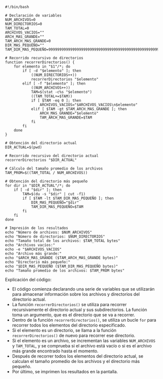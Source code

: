 ```
#!/bin/bash

# Declaración de variables
NUM_ARCHIVOS=0
NUM_DIRECTORIOS=0
TAM_TOTAL=0
ARCHIVOS_VACIOS=""
ARCH_MAS_GRANDE=""
TAM_ARCH_MAS_GRANDE=0
DIR_MAS_PEQUEÑO=""
TAM_DIR_MAS_PEQUEÑO=999999999999999999999999999999999999999999999999999999999999999999999999999999999999999999999999999

# Recorrido recursivo de directorios
function recorrerDirectorios() {
    for elemento in "$1"/*; do
        if [ -d "$elemento" ]; then
            ((NUM_DIRECTORIOS++))
            recorrerDirectorios "$elemento"
        elif [ -f "$elemento" ]; then
            ((NUM_ARCHIVOS++))
            TAM=$(stat -c%s "$elemento")
            ((TAM_TOTAL+=$TAM))
            if [ $TAM -eq 0 ]; then
                ARCHIVOS_VACIOS="$ARCHIVOS_VACIOS\n$elemento"
            elif [ $TAM -gt $TAM_ARCH_MAS_GRANDE ]; then
                ARCH_MAS_GRANDE="$elemento"
                TAM_ARCH_MAS_GRANDE=$TAM
            fi
        fi
    done
}

# Obtención del directorio actual
DIR_ACTUAL=$(pwd)

# Recorrido recursivo del directorio actual
recorrerDirectorios "$DIR_ACTUAL"

# Cálculo del tamaño promedio de los archivos
TAM_PROM=$((TAM_TOTAL / NUM_ARCHIVOS))

# Obtención del directorio más pequeño
for dir in "$DIR_ACTUAL"/*; do
    if [ -d "$dir" ]; then
        TAM=$(du -s "$dir" | cut -f1)
        if [ $TAM -lt $TAM_DIR_MAS_PEQUEÑO ]; then
            DIR_MAS_PEQUEÑO="$dir"
            TAM_DIR_MAS_PEQUEÑO=$TAM
        fi
    fi
done

# Impresión de los resultados
echo "Número de archivos: $NUM_ARCHIVOS"
echo "Número de directorios: $NUM_DIRECTORIOS"
echo "Tamaño total de los archivos: $TAM_TOTAL bytes"
echo "Archivos vacíos:"
echo -e "$ARCHIVOS_VACIOS"
echo "Archivo más grande:"
echo "$ARCH_MAS_GRANDE ($TAM_ARCH_MAS_GRANDE bytes)"
echo "Directorio más pequeño:"
echo "$DIR_MAS_PEQUEÑO ($TAM_DIR_MAS_PEQUEÑO bytes)"
echo "Tamaño promedio de los archivos: $TAM_PROM bytes"
```

Explicación del código:

* El código comienza declarando una serie de variables que se utilizarán para almacenar información sobre los archivos y directorios del directorio actual.
* La función `recorrerDirectorios()` se utiliza para recorrer recursivamente el directorio actual y sus subdirectorios. La función toma un argumento, que es el directorio que se va a recorrer.
* Dentro de la función `recorrerDirectorios()`, se utiliza un bucle `for` para recorrer todos los elementos del directorio especificado.
* Si el elemento es un directorio, se llama a la función `recorrerDirectorios()` de nuevo para recorrer ese directorio.
* Si el elemento es un archivo, se incrementan las variables `NUM_ARCHIVOS` y `TAM_TOTAL`, y se comprueba si el archivo está vacío o si es el archivo más grande encontrado hasta el momento.
* Después de recorrer todos los elementos del directorio actual, se calculan el tamaño promedio de los archivos y el directorio más pequeño.
* Por último, se imprimen los resultados en la pantalla.